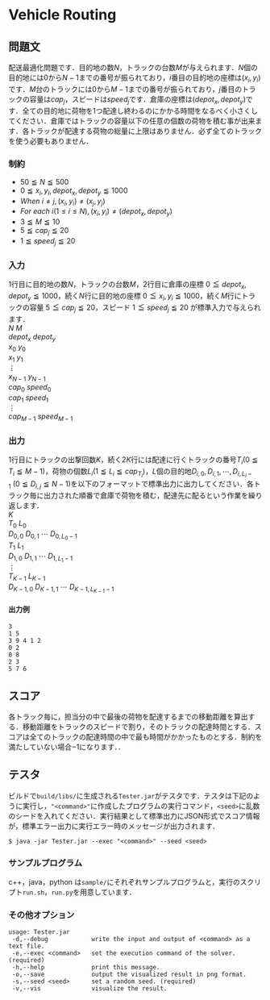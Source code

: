 # Vehicle Routing

## 問題文
配送最適化問題です．目的地の数$N$，トラックの台数$M$が与えられます．$N$個の目的地には$0$から$N-1$までの番号が振られており，$i$番目の目的地の座標は$(x_{i},y_{i})$です．$M$台のトラックには$0$から$M-1$までの番号が振られており，$j$番目のトラックの容量は$cap_{j}$，スピードは$speed_{j}$です．倉庫の座標は$(depot_{x},depot_{y})$です．全ての目的地に荷物を$1$つ配達し終わるのにかかる時間をなるべく小さくしてください．倉庫ではトラックの容量以下の任意の個数の荷物を積む事が出来ます．各トラックが配達する荷物の総量に上限はありません．必ず全てのトラックを使う必要もありません．

### 制約
- $50 \leqq N \leqq 500$
- $0 \leqq x_{i},y_{i},depot_{x},depot_{y} \leqq 1000$
- $When \ i \neq j,(x_{i},y_{i}) \neq (x_{j},y_{j})$
- $For \ each \ i (1 \leq i \leq N), (x_{i},y_{i}) \neq (depot_{x},depot_{y})$
- $3 \leqq M \leqq 10$
- $5 \leqq cap_{j} \leqq 20$
- $1 \leqq speed_{j} \leqq 20$

### 入力
$1$行目に目的地の数$N$，トラックの台数$M$，2行目に倉庫の座標 $0 \leqq depot_{x}, depot_{y} \leqq 1000$，続く$N$行に目的地の座標 $0 \leqq x_{i}, y_{i} \leqq 1000$，続く$M$行にトラックの容量 $5 \leqq cap_{j} \leqq 20$，スピード $1 \leqq speed_{j} \leqq 20$ が標準入力で与えられます．  
$N \ M$  
$depot_{x} \ depot_{y}$  
$x_{0} \ y_{0}$  
$x_{1} \ y_{1}$  
$\vdots$  
$x_{N-1} \ y_{N-1}$  
$cap_{0} \ speed_{0}$  
$cap_{1} \ speed_{1}$  
$\vdots$  
$cap_{M-1} \ speed_{M-1}$  

### 出力
$1$行目にトラックの出撃回数$K$，続く$2K$行には配達に行くトラックの番号$T_{i}(0 \leqq T_{i} \leqq M-1)$，荷物の個数$L_{i}(1 \leqq L_{i} \leqq cap_{T_{i}})$，$L$個の目的地$D_{i,0},D_{i,1},\cdots,D_{i,L_{i}-1} \ (0 \leqq D_{i,j} \leqq N-1)$を以下のフォーマットで標準出力に出力してください．各トラック毎に出力された順番で倉庫で荷物を積む，配達先に配るという作業を繰り返します．  
$K$  
$T_{0} \ L_{0}$  
$D_{0,0} \ D_{0,1} \ \cdots \ D_{0,L_{0}-1}$  
$T_{1} \ L_{1}$  
$D_{1,0} \ D_{1,1} \ \cdots \ D_{1,L_{1}-1}$  
$\vdots$  
$T_{K-1} \ L_{K-1}$  
$D_{K-1,0} \ D_{K-1,1} \ \cdots \ D_{K-1,L_{K-1}-1}$  

#### 出力例
```
3
1 5
3 9 4 1 2
0 2
0 8
2 3
5 7 6
```

## スコア
各トラック毎に，担当分の中で最後の荷物を配達するまでの移動距離を算出する．移動距離をトラックのスピードで割り，そのトラックの配達時間とする．スコアは全てのトラックの配達時間の中で最も時間がかかったものとする．制約を満たしていない場合$-1$になります．．

## テスタ
ビルドで`build/libs/`に生成される`Tester.jar`がテスタです．テスタは下記のように実行し，`"<command>"`に作成したプログラムの実行コマンド，`<seed>`に乱数のシードを入れてください．実行結果として標準出力にJSON形式でスコア情報が，標準エラー出力に実行エラー時のメッセージが出力されます．
```
$ java -jar Tester.jar --exec "<command>" --seed <seed>
```
### サンプルプログラム
c++，java，python は`sample/`にそれぞれサンプルプログラムと，実行のスクリプト`run.sh`，`run.py`を用意しています．

### その他オプション
```
usage: Tester.jar
 -d,--debug            write the input and output of <command> as a text file.
 -e,--exec <command>   set the execution command of the solver. (required)
 -h,--help             print this message.
 -o,--save             output the visualized result in png format.
 -s,--seed <seed>      set a random seed. (required)
 -v,--vis              visualize the result.
```
